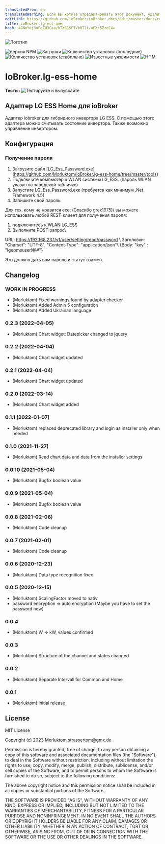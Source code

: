 ```yaml
---
translatedFrom: en
translatedWarning: Если вы хотите отредактировать этот документ, удалите поле «translationFrom», в противном случае этот документ будет снова автоматически переведен
editLink: https://github.com/ioBroker/ioBroker.docs/edit/master/docs/ru/adapterref/iobroker.lg-ess-home/README.md
title: ioBroker.lg-ess-дом
hash: 4GNoYej3oFgZU3Caa/hTX61SFlVk0Tli/uFXc5ZzeE4=
---
```

![Логотип](../../../en/adapterref/iobroker.lg-ess-home/admin/lg-ess-home.png)

![версия NPM](http://img.shields.io/npm/v/iobroker.lg-ess-home.svg)
![Загрузки](https://img.shields.io/npm/dm/iobroker.lg-ess-home.svg)
![Количество установок (последние)](http://iobroker.live/badges/lg-ess-home-installed.svg)
![Количество установок (стабильно)](http://iobroker.live/badges/lg-ess-home-stable.svg)
![Известные уязвимости](https://snyk.io/test/github/Morluktom/ioBroker.lg-ess-home/badge.svg)
![НПМ](https://nodei.co/npm/iobroker.lg-ess-home.png?downloads=true)

# IoBroker.lg-ess-home
**Тесты:** ![Тестируйте и выпускайте](https://github.com/Morluktom/ioBroker.lg-ess-home/workflows/Test%20and%20Release/badge.svg)

## Адаптер LG ESS Home для ioBroker
Адаптер iobroker для гибридного инвертора LG ESS. С помощью этого адаптера можно считывать состояние инвертора. Также возможно управление инвертором.

## Конфигурация
### Получение пароля
1. Загрузите файл [LG_Ess_Password.exe] (https://github.com/Morluktom/ioBroker.lg-ess-home/tree/master/tools)
1. Подключите компьютер к WLAN системы LG_ESS. (пароль WLAN указан на заводской табличке)
1. Запустите LG_Ess_Password.exe (требуется как минимум .Net Framework 4.5)
1. Запишите свой пароль

Для тех, кому не нравится exe: (Спасибо grex1975)\ вы можете использовать любой REST-клиент для получения пароля:

1. подключитесь к WLAN LG_ESS
1. Выполните POST-запрос\

URL: https://192.168.23.1/v1/user/setting/read/password \ Заголовки: "Charset": "UTF-8", "Content-Type": "application/json"\ {Body: "key" : "lgepmsuser!@#"}

Это должно дать вам пароль и статус взамен.

## Changelog
<!--
    Placeholder for the next version (at the beginning of the line):
    ### **WORK IN PROGRESS**
-->
### **WORK IN PROGRESS**
* (Morluktom) Fixed warnings found by adapter checker
* (Morluktom) Added Admin 5 configuration
* (Morluktom) Added Ukrainan language

### 0.2.3 (2022-04-05)
* (Morluktom) Chart widget: Datepicker changed to jquery

### 0.2.2 (2022-04-04)
* (Morluktom) Chart widget updated

### 0.2.1 (2022-04-04)
* (Morluktom) Chart widget updated

### 0.2.0 (2022-03-14)
* (Morluktom) Chart widget added

### 0.1.1 (2022-01-07)
* (Morluktom) replaced deprecated library and login as installer only when needed

### 0.1.0 (2021-11-27)
* (Morluktom) Read chart data and data from the installer settings

### 0.0.10 (2021-05-04)
* (Morluktom) Bugfix boolean value

### 0.0.9 (2021-05-04)
* (Morluktom) Bugfix boolean value

### 0.0.8 (2021-02-06)
* (Morluktom) Code cleanup

### 0.0.7 (2021-02-01)
* (Morluktom) Code cleanup

### 0.0.6 (2020-12-23)
* (Morluktom) Data type recognition fixed

### 0.0.5 (2020-12-15)
* (Morluktom) ScalingFactor moved to nativ
* password encryption => auto encryption (Maybe you have to set the password new)

### 0.0.4
* (Morluktom) W => kW, values confirmed

### 0.0.3
* (Morluktom) Structure of the channel and states changed

### 0.0.2
* (Morluktom) Separate Intervall for Common and Home

### 0.0.1
* (Morluktom) initial release

## License
MIT License

Copyright (c) 2023 Morluktom <strassertom@gmx.de>

Permission is hereby granted, free of charge, to any person obtaining a copy
of this software and associated documentation files (the "Software"), to deal
in the Software without restriction, including without limitation the rights
to use, copy, modify, merge, publish, distribute, sublicense, and/or sell
copies of the Software, and to permit persons to whom the Software is
furnished to do so, subject to the following conditions:

The above copyright notice and this permission notice shall be included in all
copies or substantial portions of the Software.

THE SOFTWARE IS PROVIDED "AS IS", WITHOUT WARRANTY OF ANY KIND, EXPRESS OR
IMPLIED, INCLUDING BUT NOT LIMITED TO THE WARRANTIES OF MERCHANTABILITY,
FITNESS FOR A PARTICULAR PURPOSE AND NONINFRINGEMENT. IN NO EVENT SHALL THE
AUTHORS OR COPYRIGHT HOLDERS BE LIABLE FOR ANY CLAIM, DAMAGES OR OTHER
LIABILITY, WHETHER IN AN ACTION OF CONTRACT, TORT OR OTHERWISE, ARISING FROM,
OUT OF OR IN CONNECTION WITH THE SOFTWARE OR THE USE OR OTHER DEALINGS IN THE
SOFTWARE.